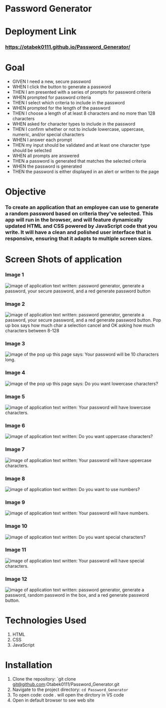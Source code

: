 # Password Generator 

# Deployment Link 

### https://otabek0111.github.io/Password_Generator/ 

# Goal 
- GIVEN I need a new, secure password
- WHEN I click the button to generate a password
- THEN I am presented with a series of prompts for password criteria
- WHEN prompted for password criteria
- THEN I select which criteria to include in the password
- WHEN prompted for the length of the password
- THEN I choose a length of at least 8 characters and no more than 128 characters
- WHEN asked for character types to include in the password
- THEN I confirm whether or not to include lowercase, uppercase, numeric, and/or special characters
- WHEN I answer each prompt
- THEN my input should be validated and at least one character type should be selected
- WHEN all prompts are answered
- THEN a password is generated that matches the selected criteria
- WHEN the password is generated
- THEN the password is either displayed in an alert or written to the page

# Objective 

### To create an application that an employee can use to generate a random password based on criteria they've selected. This app will run in the browser, and will feature dynamically updated HTML and CSS powered by JavaScript code that you write. It will have a clean and polished user interface that is responsive, ensuring that it adapts to multiple screen sizes.
# 
# Screen Shots of application 

### Image 1 

![image of application text written: password generator, generate a password, your secure password, and a red generate password button ](../Password_Generator/assets/images/Screenshot-1.png)

### Image 2 

![image of application text written: password generator, generate a password, your secure password, and a red generate password button. Pop up box says how much char a selection cancel and OK asking how much characters between 8-128 ](../Password_Generator/assets/images/Screenshot-2.png)

### Image 3 

![image of the pop up this page says: Your password will be 10 characters long. ](../Password_Generator/assets/images/Screenshot-3.png)

### Image 4

![image of the pop up this page says: Do you want lowercase characters? ](../Password_Generator/assets/images/Screenshot-4.png)

### Image 5 

![image of application text written: Your password will have lowercase characters. ](../Password_Generator/assets/images/Screenshot-5.png)

### Image 6 

![image of application text written: Do you want uppercase characters? ](../Password_Generator/assets/images/Screenshot-6.png)
 
### Image 7

![image of application text written: Your password will have uppercase characters. ](../Password_Generator/assets/images/Screenshot-7.png)

### Image 8

![image of application text written: Do you want to use numbers? ](../Password_Generator/assets/images/Screenshot-8.png)

### Image 9

![image of application text written: Your password will have numbers. ](../Password_Generator/assets/images/Screenshot-9.png)

### Image 10

![image of application text written: Do you want special characters? ](../Password_Generator/assets/images/Screenshot-10.png)

### Image 11

![image of application text written: Your password will have special characters. ](../Password_Generator/assets/images/Screenshot-11.png)

### Image 12 

![image of application text written: password generator, generate a password, random password in the box, and a red generate password button. ](../Password_Generator/assets/images/Screenshot-12.png)


# Technologies Used 
1. HTML
2. CSS
3. JavaScript

# Installation

1. Clone the repository: `git clone git@github.com:Otabek0111/Password_Generator.git
2. Navigate to the project directory: `cd Password_Generator`
3. To open code: code . will open the dirctory in VS code
4. Open in default browser to see web site

